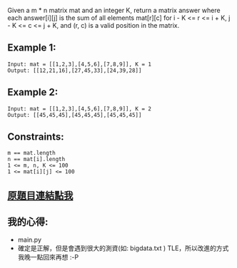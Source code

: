 Given a m * n matrix mat and an integer K, return a matrix answer where each answer[i][j] is the sum of all elements mat[r][c] for i - K <= r <= i + K, j - K <= c <= j + K, and (r, c) is a valid position in the matrix.
 

## Example 1:

	Input: mat = [[1,2,3],[4,5,6],[7,8,9]], K = 1
	Output: [[12,21,16],[27,45,33],[24,39,28]]

## Example 2:

	Input: mat = [[1,2,3],[4,5,6],[7,8,9]], K = 2
	Output: [[45,45,45],[45,45,45],[45,45,45]]
 

## Constraints:

	m == mat.length
	n == mat[i].length
	1 <= m, n, K <= 100
	1 <= mat[i][j] <= 100

## [原題目連結點我](https://leetcode.com/problems/matrix-block-sum/)

## 我的心得:
* main.py
* 確定是正解，但是會遇到很大的測資(如: bigdata.txt ) TLE，所以改進的方式我晚一點回來再想 :-P